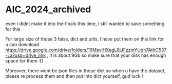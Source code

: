 # AIC_2024_archived
even i didnt make it into the finals this time, i still wanted to save something for this

For large size of those 3 faiss, dict and utils, I have put them on this link for u can download https://drive.google.com/drive/folders/19MsvlHXegL8jJFzzmYUqh7AthC537-La?usp=drive_link , it is about 9Gb so make sure that your disk has enough space for them :D

Moreover, there wont be json files in those dict so when u have the dataset, please re process them and then put into dict yourself, gud luck !
